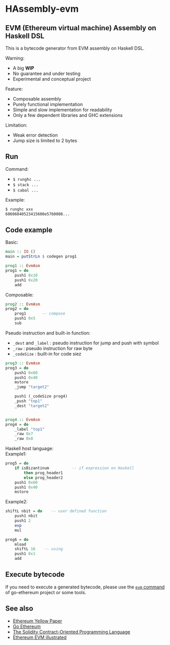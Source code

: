 HAssembly-evm
=============

## EVM (Ethereum virtual machine) Assembly on Haskell DSL

This is a bytecode generator from EVM assembly on Haskell DSL.

Warning:
  * A big **WIP**
  * No guarantee and under testing
  * Experimental and conceptual project

Feature:
  * Composable assembly
  * Purely functional implementation
  * Simple and slow implementation for readability
  * Only a few dependent libraries and GHC extensions

Limitation:
  * Weak error detection
  * Jump size is limited to 2 bytes


## Run

Command:

  * `$ runghc ...`
  * `$ stack ...`
  * `$ cabal ...`

Example:

  ```sh
  $ runghc xxx
  60606040523415600e5760008...
  ```


## Code example

Basic:

  ```Haskell
  main :: IO ()
  main = putStrLn $ codegen prog1
  
  prog1 :: EvmAsm
  prog1 = do
      push1 0x10
      push1 0x20
      add
  ```

Composable:

  ```Haskell
  prog2 :: EvmAsm
  prog2 = do
      prog1       -- compose
      push1 0x5
      sub
  ```

Pseudo instruction and built-in function:

  * `_dest` and `_label` : pseudo instruction for jump and push with symbol
  * `_raw` : pseudo instruction for raw byte
  * `_codeSize` : built-in for code siez

  ```Haskell
  prog3 :: EvmAsm
  prog3 = do
      push1 0x60
      push1 0x40
      mstore
      _jump "target2"
  
      push1 (_codeSize prog4)
      _push "top1"
      _dest "target2"
  
  
  prog4 :: EvmAsm
  prog4 = do
      _label "top1"
      _raw 0x7
      _raw 0x8
  ```

Haskell host language:  
Example1:

  ```Haskell
  prog5 = do
      if isBizantinum          -- if expression on Haskell
          then prog_header1
          else prog_header2
      push1 0x60
      push1 0x40
      mstore
  ```

Example2:

  ```Haskell
  shiftL nbit = do    -- user defined function
      push1 nbit
      push1 2
      exp
      mul
  
  prog6 = do
      mload
      shiftL 16    -- using
      push1 0x1
      add
  ```


## Execute bytecode

If you need to execute a generated bytecode, please use the [`evm` command](https://github.com/ethereum/go-ethereum) of go-ethereum project or some tools.


## See also
  * [Ethereum Yellow Paper](https://github.com/ethereum/yellowpaper)
  * [Go Ethereum](https://github.com/ethereum/go-ethereum)
  * [The Solidity Contract-Oriented Programming Language](https://github.com/ethereum/solidity)
  * [Ethereum EVM illustrated](https://github.com/takenobu-hs/ethereum-evm-illustrated)
